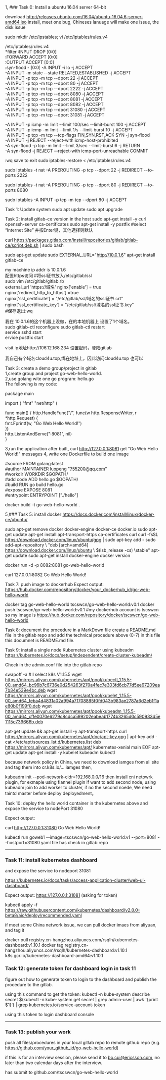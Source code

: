 
1, ### Task 0: Install a ubuntu 16.04 server 64-bit

download http://releases.ubuntu.com/16.04/ubuntu-16.04.6-server-amd64.iso install, meet one bug, Chineses lanuage will make one issue, the disk issue

sudo mkdir /etc/ipstables; vi /etc/iptables/rules.v4

/etc/iptables/rules.v4   
*filter :INPUT DROP [0:0]   
:FORWARD ACCEPT [0:0]   
:OUTPUT ACCEPT [0:0]     
:syn-flood - [0:0] -A INPUT -i lo -j ACCEPT     
-A INPUT -m state --state RELATED,ESTABLISHED -j ACCEPT   
-A INPUT -p tcp -m tcp --dport 22 -j ACCEPT   
-A INPUT -p tcp -m tcp --dport 80 -j ACCEPT   
-A INPUT -p tcp -m tcp --dport 2222 -j ACCEPT   
-A INPUT -p tcp -m tcp --dport 8080 -j ACCEPT   
-A INPUT -p tcp -m tcp --dport 8081 -j ACCEPT   
-A INPUT -p tcp -m tcp --dport 8082 -j ACCEPT   
-A INPUT -p tcp -m tcp --dport 31080 -j ACCEPT   
-A INPUT -p tcp -m tcp --dport 31081 -j ACCEPT  

-A INPUT -p icmp -m limit --limit 100/sec --limit-burst 100 -j ACCEPT   
-A INPUT -p icmp -m limit --limit 1/s --limit-burst 10 -j ACCEPT   
-A INPUT -p tcp -m tcp --tcp-flags FIN,SYN,RST,ACK SYN -j syn-flood   
-A INPUT -j REJECT --reject-with icmp-host-prohibited   
-A syn-flood -p tcp -m limit --limit 3/sec --limit-burst 6 -j RETURN   
-A syn-flood -j REJECT --reject-with icmp-port-unreachable COMMIT 

:wq save to exit sudo iptables-restore < /etc/iptables/rules.v4


sudo iptables -t nat -A PREROUTING -p tcp --dport 22 -j REDIRECT --to-ports 2222 

sudo iptables -t nat -A PREROUTING -p tcp --dport 80 -j REDIRECT --to-ports 8080 

sudo iptables -A INPUT -p tcp -m tcp --dport 80 -j ACCEPT


Task 1: Update system
sudo apt update sudo apt upgrade

Task 2: install gitlab-ce version in the host
sudo apt-get install -y curl openssh-server ca-certificates 
sudo apt-get install -y postfix #select “Internet Site”
并按Enter键，其他选择则默认

curl https://packages.gitlab.com/install/repositories/gitlab/gitlab-ce/script.deb.sh | sudo bash

sudo apt-get update sudo EXTERNAL_URL="http://10.0.1.6" apt-get install gitlab-ce

my machine ip addr is  10.0.1.6  
配置https访问 #将ssl证书放入/etc/gitlab/ssl   
sudo vim /etc/gitlab/gitlab.rb   
external_url 'https://域名' nginx['enable'] = true   
nginx['redirect_http_to_https'] =true   
nginx['ssl_certificate'] = "/etc/gitlab/ssl/域名的ssl证书.crt"   
nginx['ssl_certificate_key'] = "/etc/gitlab/ssl/域名的ssl证书.key"   
#保存退出:wq  

我在 10.0.1.6的这个机器上没做，在的本地机器上 设置了1个域名。  
sudo gitlab-ctl reconfigure 
sudo gitlab-ctl restart   
service sshd start   
ervice postfix start  

visit ip地址http://106.12.168.234 设置密码，登陆gitlab    

我自己有个域名cloud4u.top,绑在地址上，因此访问cloud4u.top 也可以  

Task 3: create a demo group/project in gitlab  
1,create group and project go-web-hello-world.   
2,use golang wite one go program: hello.go   
The fellowing is my code:

package main

import (
"fmt"
"net/http"
)

func main() {
    http.HandleFunc("/", func(w http.ResponseWriter, r *http.Request) {  
	fmt.Fprintf(w, "Go Web Hello World!")    
	})  
    http.ListenAndServe(":8081", nil)  
}  

3,run the application after built, curl http://127.0.0.1:8081 get "Go Web Hello World!" messages 4, write one Dockerfile to build one image

#source FROM golang:latest   
#author MAINTAINER luopeng "755200@qq.com"   
#workdir WORKDIR $GOPATH/   
#add code ADD hello.go $GOPATH/   
#build RUN go build hello.go   
#expose EXPOSE 8081   
#entrypoint ENTRYPOINT ["./hello"]  

docker build -t go-web-hello-world .

5,### Task 5: install docker https://docs.docker.com/install/linux/docker-ce/ubuntu/ 

sudo apt-get remove docker docker-engine docker-ce docker.io 
sudo apt-get update apt-get install apt-transport-https ca-certificates curl
curl -fsSL https://download.docker.com/linux/ubuntu/gpg | sudo apt-key add - 
sudo add-apt-repository \ "deb [arch=amd64] https://download.docker.com/linux/ubuntu \ $(lsb_release -cs) \stable" apt-get update 
sudo apt-get install docker-engine 
docker version

docker run -d -p 8082:8081 go-web-hello-world

curl 127.0.0.1:8082 Go Web Hello World!

Task 7: push image to dockerhub
Expect output: https://hub.docker.com/repository/docker/your_dockerhub_id/go-web-hello-world

docker tag go-web-hello-world tscswcn/go-web-hello-world:v0.1 
docker push tscswcn/go-web-hello-world:v0.1 
#my dockerhub acoount is tscswcn
so my image is https://hub.docker.com/repository/docker/tscswcn/go-web-hello-world


Task 8: document the procedure in a MarkDown file
create a README.md file in the gitlab repo and add the technical procedure above (0-7) in this file
this documnet is README.md file.

Task 9: install a single node Kubernetes cluster using kubeadm
https://kubernetes.io/docs/setup/independent/create-cluster-kubeadm/

Check in the admin.conf file into the gitlab repo 

swapoff -a  # I select k8s V1.15.5
wget https://mirrors.aliyun.com/kubernetes/apt/pool/kubectl_1.15.5-00_amd64_bc99b7c6736e0d254263f270a4fec7e303fd6cb77d5ee97209ea7b34e539e4bc.deb 
wget https://mirrors.aliyun.com/kubernetes/apt/pool/kubelet_1.15.5-00_amd64_feba4d4831a02a994a71708885f0fd043b983ae2787a6d2eb1f1ae80b0f199f0.deb 
wget https://mirrors.aliyun.com/kubernetes/apt/pool/kubeadm_1.15.5-00_amd64_cffe0070e6279c8cdca599202eabeab1774b3265d0c590933d5e1115e739668b.deb

apt-get update && apt-get install -y apt-transport-https 
curl https://mirrors.aliyun.com/kubernetes/apt/doc/apt-key.gpg | apt-key add - cat </etc/apt/sources.list.d/kubernetes.list deb https://mirrors.aliyun.com/kubernetes/apt/ kubernetes-xenial main EOF 
apt-get update 
apt-get install -y kubelet kubeadm kubectl

because network policy in  China, we need to download iamges from ali site and tag them into  cr.k8s.io/...  iamges 
then,

kubeadm init --pod-network-cidr=192.168.0.0/16 then 
install  cni netowrk plugin, for exmaple using  flannel plugin
if want to add second node, using  kubeadm join  to add  worker to cluster,
if no the second noede, We need taintd master before deploy deployedment。 

Task 10: deploy the hello world container
in the kubernetes above and expose the service to nodePort 31080

Expect output:

curl http://127.0.0.1:31080
Go Web Hello World!

kubectl run goweb1 --image=tscswcn/go-web-hello-world:v1 --port=8081 --hostport=31080
yaml file has check in gitlab repo


------------------------------------

### Task 11: install kubernetes dashboard

and expose the service to nodeport 31081

https://kubernetes.io/docs/tasks/access-application-cluster/web-ui-dashboard/

Expect output: https://127.0.0.1:31081 (asking for token)

kubectl apply -f https://raw.githubusercontent.com/kubernetes/dashboard/v2.0.0-beta8/aio/deploy/recommended.yaml

if meet some China network issue, we can pull docker imaes from aliyuan, and tag it  

docker pull registry.cn-hangzhou.aliyuncs.com/rsqlh/kubernetes-dashboard:v1.10.1
docker tag registry.cn-hangzhou.aliyuncs.com/rsqlh/kubernetes-dashboard:v1.10.1 k8s.gcr.io/kubernetes-dashboard-amd64:v1.10.1 



### Task 12: generate token for dashboard login in task 11

figure out how to generate token to login to the dashboard and publish the procedure to the gitlab.

using this command to get the token:
kubectl -n kube-system describe secret $(kubectl -n kube-system get secret | grep admin-user | awk '{print $1}') | grep kubernetes.io/service-account-token

using this token to login dashboard console

--------------------------------------

### Task 13: publish your work

push all files/procedures in your local gitlab repo to remote github repo (e.g. https://github.com/your_github_id/go-web-hello-world)

if this is for an interview session, please send it to bo.cui@ericsson.com, no later than two calendar days after the interview.

has submit to github.com/tscswcn/go-web-hello-world






 













